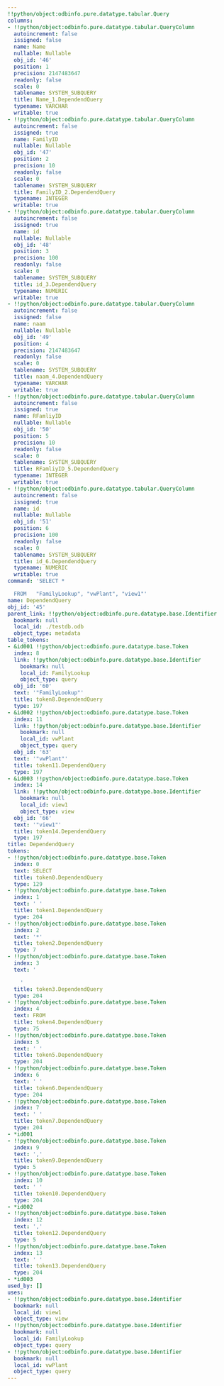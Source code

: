 ```yaml
---
!!python/object:odbinfo.pure.datatype.tabular.Query
columns:
- !!python/object:odbinfo.pure.datatype.tabular.QueryColumn
  autoincrement: false
  issigned: false
  name: Name
  nullable: Nullable
  obj_id: '46'
  position: 1
  precision: 2147483647
  readonly: false
  scale: 0
  tablename: SYSTEM_SUBQUERY
  title: Name_1.DependendQuery
  typename: VARCHAR
  writable: true
- !!python/object:odbinfo.pure.datatype.tabular.QueryColumn
  autoincrement: false
  issigned: true
  name: FamilyID
  nullable: Nullable
  obj_id: '47'
  position: 2
  precision: 10
  readonly: false
  scale: 0
  tablename: SYSTEM_SUBQUERY
  title: FamilyID_2.DependendQuery
  typename: INTEGER
  writable: true
- !!python/object:odbinfo.pure.datatype.tabular.QueryColumn
  autoincrement: false
  issigned: true
  name: id
  nullable: Nullable
  obj_id: '48'
  position: 3
  precision: 100
  readonly: false
  scale: 0
  tablename: SYSTEM_SUBQUERY
  title: id_3.DependendQuery
  typename: NUMERIC
  writable: true
- !!python/object:odbinfo.pure.datatype.tabular.QueryColumn
  autoincrement: false
  issigned: false
  name: naam
  nullable: Nullable
  obj_id: '49'
  position: 4
  precision: 2147483647
  readonly: false
  scale: 0
  tablename: SYSTEM_SUBQUERY
  title: naam_4.DependendQuery
  typename: VARCHAR
  writable: true
- !!python/object:odbinfo.pure.datatype.tabular.QueryColumn
  autoincrement: false
  issigned: true
  name: RFamliyID
  nullable: Nullable
  obj_id: '50'
  position: 5
  precision: 10
  readonly: false
  scale: 0
  tablename: SYSTEM_SUBQUERY
  title: RFamliyID_5.DependendQuery
  typename: INTEGER
  writable: true
- !!python/object:odbinfo.pure.datatype.tabular.QueryColumn
  autoincrement: false
  issigned: true
  name: id
  nullable: Nullable
  obj_id: '51'
  position: 6
  precision: 100
  readonly: false
  scale: 0
  tablename: SYSTEM_SUBQUERY
  title: id_6.DependendQuery
  typename: NUMERIC
  writable: true
command: 'SELECT *

  FROM   "FamilyLookup", "vwPlant", "view1"'
name: DependendQuery
obj_id: '45'
parent_link: !!python/object:odbinfo.pure.datatype.base.Identifier
  bookmark: null
  local_id: ./testdb.odb
  object_type: metadata
table_tokens:
- &id001 !!python/object:odbinfo.pure.datatype.base.Token
  index: 8
  link: !!python/object:odbinfo.pure.datatype.base.Identifier
    bookmark: null
    local_id: FamilyLookup
    object_type: query
  obj_id: '60'
  text: '"FamilyLookup"'
  title: token8.DependendQuery
  type: 197
- &id002 !!python/object:odbinfo.pure.datatype.base.Token
  index: 11
  link: !!python/object:odbinfo.pure.datatype.base.Identifier
    bookmark: null
    local_id: vwPlant
    object_type: query
  obj_id: '63'
  text: '"vwPlant"'
  title: token11.DependendQuery
  type: 197
- &id003 !!python/object:odbinfo.pure.datatype.base.Token
  index: 14
  link: !!python/object:odbinfo.pure.datatype.base.Identifier
    bookmark: null
    local_id: view1
    object_type: view
  obj_id: '66'
  text: '"view1"'
  title: token14.DependendQuery
  type: 197
title: DependendQuery
tokens:
- !!python/object:odbinfo.pure.datatype.base.Token
  index: 0
  text: SELECT
  title: token0.DependendQuery
  type: 129
- !!python/object:odbinfo.pure.datatype.base.Token
  index: 1
  text: ' '
  title: token1.DependendQuery
  type: 204
- !!python/object:odbinfo.pure.datatype.base.Token
  index: 2
  text: '*'
  title: token2.DependendQuery
  type: 7
- !!python/object:odbinfo.pure.datatype.base.Token
  index: 3
  text: '

    '
  title: token3.DependendQuery
  type: 204
- !!python/object:odbinfo.pure.datatype.base.Token
  index: 4
  text: FROM
  title: token4.DependendQuery
  type: 75
- !!python/object:odbinfo.pure.datatype.base.Token
  index: 5
  text: ' '
  title: token5.DependendQuery
  type: 204
- !!python/object:odbinfo.pure.datatype.base.Token
  index: 6
  text: ' '
  title: token6.DependendQuery
  type: 204
- !!python/object:odbinfo.pure.datatype.base.Token
  index: 7
  text: ' '
  title: token7.DependendQuery
  type: 204
- *id001
- !!python/object:odbinfo.pure.datatype.base.Token
  index: 9
  text: ','
  title: token9.DependendQuery
  type: 5
- !!python/object:odbinfo.pure.datatype.base.Token
  index: 10
  text: ' '
  title: token10.DependendQuery
  type: 204
- *id002
- !!python/object:odbinfo.pure.datatype.base.Token
  index: 12
  text: ','
  title: token12.DependendQuery
  type: 5
- !!python/object:odbinfo.pure.datatype.base.Token
  index: 13
  text: ' '
  title: token13.DependendQuery
  type: 204
- *id003
used_by: []
uses:
- !!python/object:odbinfo.pure.datatype.base.Identifier
  bookmark: null
  local_id: view1
  object_type: view
- !!python/object:odbinfo.pure.datatype.base.Identifier
  bookmark: null
  local_id: FamilyLookup
  object_type: query
- !!python/object:odbinfo.pure.datatype.base.Identifier
  bookmark: null
  local_id: vwPlant
  object_type: query
---
```

